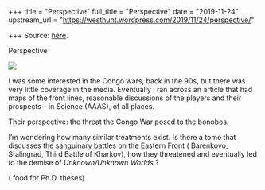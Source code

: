 +++
title = "Perspective"
full_title = "Perspective"
date = "2019-11-24"
upstream_url = "https://westhunt.wordpress.com/2019/11/24/perspective/"

+++
Source: [here](https://westhunt.wordpress.com/2019/11/24/perspective/).

Perspective

[![](https://westhunt.files.wordpress.com/2019/11/unknown_193903_v1_n1.jpg?w=640)](https://westhunt.files.wordpress.com/2019/11/unknown_193903_v1_n1.jpg)



I was some interested in the Congo wars, back in the 90s, but there was
very little coverage in the media. Eventually I ran across an article
that had maps of the front lines, reasonable discussions of the players
and their prospects – in Science (AAAS), of all places.

Their perspective: the threat the Congo War posed to the bonobos.

I’m wondering how many similar treatments exist. Is there a tome that
discusses the sanguinary battles on the Eastern Front ( Barenkovo,
Stalingrad, Third Battle of Kharkov), how they threatened and eventually
led to the demise of *Unknown/Unknown Worlds* ?

( food for Ph.D. theses)



